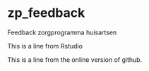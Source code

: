 # zp_feedback
Feedback zorgprogramma huisartsen

This is a line from Rstudio

This is a line from the online version of github.
